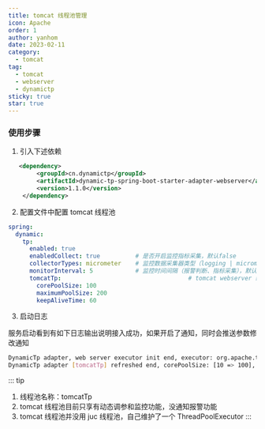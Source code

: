 ```yaml
---
title: tomcat 线程池管理
icon: Apache
order: 1
author: yanhom
date: 2023-02-11
category:
  - tomcat
tag:
  - tomcat
  - webserver
  - dynamictp
sticky: true
star: true
---
```


<div class="wwads-cn wwads-vertical wwads-sticky" data-id="212" style="max-width:180px"></div>

### 使用步骤

1. 引入下述依赖

```xml
   <dependency>
        <groupId>cn.dynamictp</groupId>
        <artifactId>dynamic-tp-spring-boot-starter-adapter-webserver</artifactId>
        <version>1.1.0</version>
    </dependency>
```

2. 配置文件中配置 tomcat 线程池

```yaml
spring:
  dynamic:
    tp:
      enabled: true
      enabledCollect: true          # 是否开启监控指标采集，默认false
      collectorTypes: micrometer    # 监控数据采集器类型（logging | micrometer | internal_logging），默认micrometer
      monitorInterval: 5            # 监控时间间隔（报警判断、指标采集），默认5s
      tomcatTp:                                    # tomcat webserver 线程池配置
        corePoolSize: 100
        maximumPoolSize: 200
        keepAliveTime: 60
```

3. 启动日志

服务启动看到有如下日志输出说明接入成功，如果开启了通知，同时会推送参数修改通知

```bash
DynamicTp adapter, web server executor init end, executor: org.apache.tomcat.util.threads.ThreadPoolExecutor@114579e[Running, pool size = 0, active threads = 0, queued tasks = 0, completed tasks = 0]
DynamicTp adapter [tomcatTp] refreshed end, corePoolSize: [10 => 100], maxPoolSize: [200 => 200], keepAliveTime: [60 => 60]
```

::: tip

1. 线程池名称：tomcatTp
2. tomcat 线程池目前只享有动态调参和监控功能，没通知报警功能
3. tomcat 线程池并没用 juc 线程池，自己维护了一个 ThreadPoolExecutor
:::